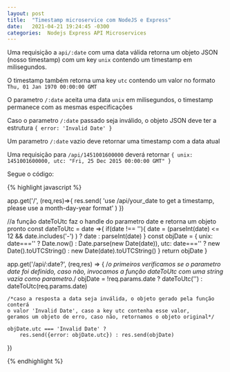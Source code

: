 ```yaml
---
layout: post
title:  "Timestamp microservice com NodeJS e Express"
date:   2021-04-21 19:24:45 -0300
categories:  Nodejs Express API Microservices
---
```


Uma requisição a `api/:date` com uma data válida retorna um objeto JSON (nosso timestamp) com um key `unix` contendo um timestamp em milisegundos. <br/>

O timestamp também retorna uma key `utc` contendo um valor no formato `Thu, 01 Jan 1970 00:00:00 GMT`<br/>

O parametro `/:date` aceita uma data `unix` em milisegundos, o timestamp permanece com as mesmas especificações<br/>

Caso o parametro `/:date` passado seja inválido, o objeto JSON deve ter a estrutura `{ error: 'Invalid Date' }`<br/>

Um parametro `/:date` vazio deve retornar uma timestamp com a data atual<br/>

Uma requisição para  `/api/1451001600000` deverá retornar `{ unix: 1451001600000, utc: "Fri, 25 Dec 2015 00:00:00 GMT" }`<br/>

Segue o código:

{% highlight javascript %}

app.get('/', (req,res)=>{
    res.send(
    'use /api/your_date to get a timestamp, please use a month-day-year format'
    )
})

//a função dateToUtc faz o handle do parametro date e retorna um objeto pronto
const dateToUtc = date =>{
    if(date !== ''){
        date = (parseInt(date) <= 12 && date.includes('-') ) ? date :
         parseInt(date)
    }
    const objDate = {
      unix: date==='' ? Date.now() : Date.parse(new Date(date)),
      utc: date==='' ? new Date().toUTCString() : new Date(date).toUTCString()
    }
    return objDate
}

app.get('/api/:date?', (req,res) => {
    /*o primeiros verificamos se o parametro date foi definido, caso não, 
    invocamos a função dateToUtc com uma string vazia como parametro.*/
    objDate = !req.params.date ? dateToUtc('') : dateToUtc(req.params.date)

    /*caso a resposta a data seja inválida, o objeto gerado pela função conterá 
    o valor 'Invalid Date', caso a key utc contenha esse valor, 
    geramos um objeto de erro, caso não, retornamos o objeto original*/

    objDate.utc === 'Invalid Date' ? 
        res.send({error: objDate.utc}) : res.send(objDate)
    
})

{% endhighlight %}
